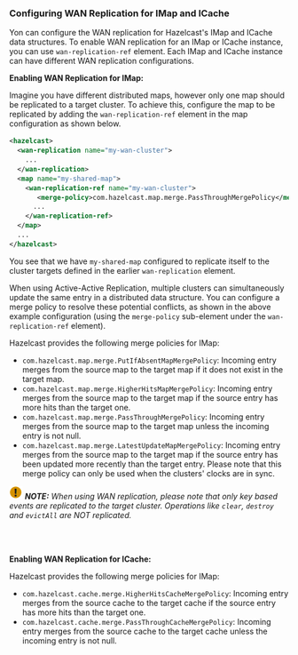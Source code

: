 

### Configuring WAN Replication for IMap and ICache

Yon can configure the WAN replication for Hazelcast's IMap and ICache data structures. To enable WAN replication for an IMap or ICache instance, you can use `wan-replication-ref` element. Each IMap and ICache instance can have different WAN replication configurations.

**Enabling WAN Replication for IMap:**

Imagine you have different distributed maps, however only one map should be replicated to a target cluster. To achieve this, configure the map to be
replicated by adding the `wan-replication-ref` element in the map configuration as shown below.

```xml
<hazelcast>
  <wan-replication name="my-wan-cluster">
    ...
  </wan-replication>
  <map name="my-shared-map">
    <wan-replication-ref name="my-wan-cluster">
       <merge-policy>com.hazelcast.map.merge.PassThroughMergePolicy</merge-policy>
      ...
    </wan-replication-ref>
  </map>
  ...
</hazelcast>
```
You see that we have `my-shared-map` configured to replicate itself to the cluster targets defined in the earlier
`wan-replication` element.

When using Active-Active Replication, multiple clusters can simultaneously update the same entry in a distributed data structure.
You can configure a merge policy to resolve these potential conflicts, as shown in the above example configuration (using the `merge-policy` sub-element under the `wan-replication-ref` element).

Hazelcast provides the following merge policies for IMap:

- `com.hazelcast.map.merge.PutIfAbsentMapMergePolicy`: Incoming entry merges from the source map to the target map if it does not exist in the target map.
- `com.hazelcast.map.merge.HigherHitsMapMergePolicy`: Incoming entry merges from the source map to the target map if the source entry has more hits than the target one.
- `com.hazelcast.map.merge.PassThroughMergePolicy`: Incoming entry merges from the source map to the target map unless the incoming entry is not null.
- `com.hazelcast.map.merge.LatestUpdateMapMergePolicy`: Incoming entry merges from the source map to the target map if the source entry has been updated more recently than the target entry. Please note that this merge policy can only be used when the clusters' clocks are in sync.

![image](images/NoteSmall.jpg) ***NOTE:*** *When using WAN replication, please note that only key based events are replicated to the target cluster. Operations like `clear`, `destroy` and `evictAll` are NOT replicated.*

<br></br>

**Enabling WAN Replication for ICache:**



Hazelcast provides the following merge policies for IMap:

- `com.hazelcast.cache.merge.HigherHitsCacheMergePolicy`: Incoming entry merges from the source cache to the target cache if the source entry has more hits than the target one.
- `com.hazelcast.cache.merge.PassThroughCacheMergePolicy`: Incoming entry merges from the source cache to the target cache unless the incoming entry is not null.